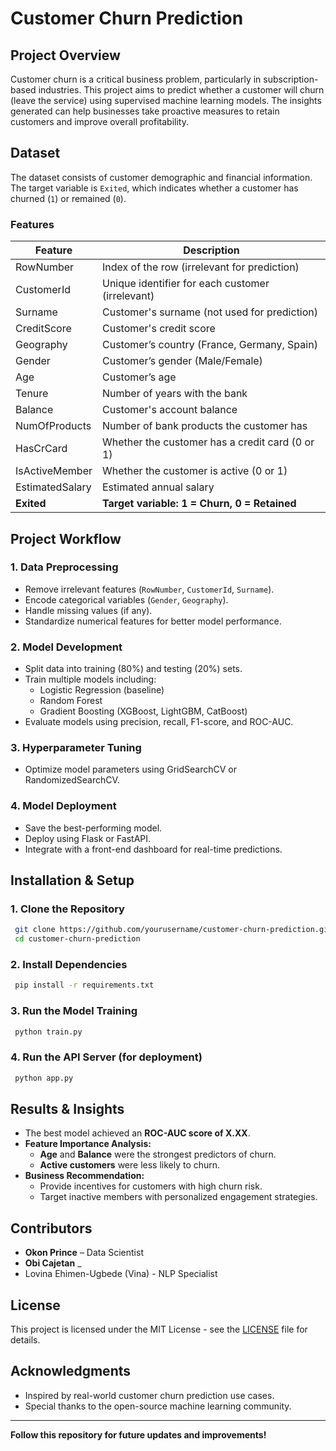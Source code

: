 # **Customer Churn Prediction**

## **Project Overview**
Customer churn is a critical business problem, particularly in subscription-based industries. This project aims to predict whether a customer will churn (leave the service) using supervised machine learning models. The insights generated can help businesses take proactive measures to retain customers and improve overall profitability.

## **Dataset**
The dataset consists of customer demographic and financial information. The target variable is `Exited`, which indicates whether a customer has churned (`1`) or remained (`0`).

### **Features**
| Feature            | Description                                              |
|-------------------|----------------------------------------------------------|
| RowNumber        | Index of the row (irrelevant for prediction)              |
| CustomerId       | Unique identifier for each customer (irrelevant)          |
| Surname          | Customer's surname (not used for prediction)              |
| CreditScore      | Customer's credit score                                   |
| Geography        | Customer’s country (France, Germany, Spain)               |
| Gender           | Customer’s gender (Male/Female)                           |
| Age              | Customer’s age                                           |
| Tenure           | Number of years with the bank                            |
| Balance          | Customer's account balance                               |
| NumOfProducts    | Number of bank products the customer has                 |
| HasCrCard        | Whether the customer has a credit card (0 or 1)          |
| IsActiveMember   | Whether the customer is active (0 or 1)                  |
| EstimatedSalary  | Estimated annual salary                                  |
| **Exited**       | **Target variable: 1 = Churn, 0 = Retained**             |

## **Project Workflow**

### **1. Data Preprocessing**
- Remove irrelevant features (`RowNumber`, `CustomerId`, `Surname`).
- Encode categorical variables (`Gender`, `Geography`).
- Handle missing values (if any).
- Standardize numerical features for better model performance.

### **2. Model Development**
- Split data into training (80%) and testing (20%) sets.
- Train multiple models including:
  - Logistic Regression (baseline)
  - Random Forest
  - Gradient Boosting (XGBoost, LightGBM, CatBoost)
- Evaluate models using precision, recall, F1-score, and ROC-AUC.

### **3. Hyperparameter Tuning**
- Optimize model parameters using GridSearchCV or RandomizedSearchCV.

### **4. Model Deployment**
- Save the best-performing model.
- Deploy using Flask or FastAPI.
- Integrate with a front-end dashboard for real-time predictions.

## **Installation & Setup**

### **1. Clone the Repository**
```bash
 git clone https://github.com/yourusername/customer-churn-prediction.git
 cd customer-churn-prediction
```

### **2. Install Dependencies**
```bash
 pip install -r requirements.txt
```

### **3. Run the Model Training**
```bash
 python train.py
```

### **4. Run the API Server (for deployment)**
```bash
 python app.py
```

## **Results & Insights**
- The best model achieved an **ROC-AUC score of X.XX**.
- **Feature Importance Analysis:**
  - **Age** and **Balance** were the strongest predictors of churn.
  - **Active customers** were less likely to churn.
- **Business Recommendation:**
  - Provide incentives for customers with high churn risk.
  - Target inactive members with personalized engagement strategies.

## **Contributors**
- **Okon Prince** – Data Scientist
- **Obi Cajetan** _
- Lovina Ehimen-Ugbede (Vina) - NLP Specialist

## **License**
This project is licensed under the MIT License - see the [LICENSE](LICENSE) file for details.

## **Acknowledgments**
- Inspired by real-world customer churn prediction use cases.
- Special thanks to the open-source machine learning community.

---

**Follow this repository for future updates and improvements!**
